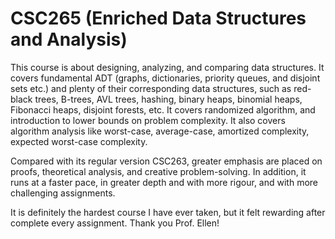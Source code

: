 # CSC265 (Enriched Data Structures and Analysis)

This course is about designing, analyzing, and comparing data structures. It covers fundamental ADT (graphs, dictionaries, priority queues, and disjoint sets etc.) and plenty of their corresponding data structures, such as red-black trees, B-trees, AVL trees, hashing, binary heaps, binomial heaps, Fibonacci heaps, disjoint forests, etc. It covers randomized algorithm, and introduction to lower bounds on problem complexity. It also covers algorithm analysis like worst-case, average-case, amortized complexity, expected worst-case complexity. 

Compared with its regular version CSC263, greater emphasis are placed on proofs, theoretical analysis, and creative problem-solving. In addition, it runs at a faster pace, in greater depth and with more rigour, and with more challenging assignments.

It is definitely the hardest course I have ever taken, but it felt rewarding after complete every assignment. Thank you Prof. Ellen!
